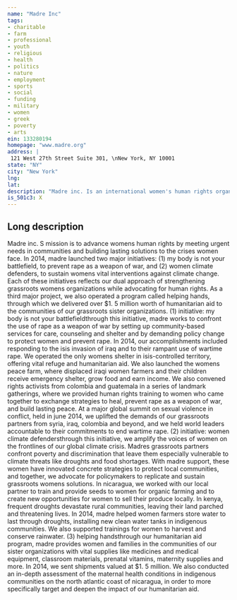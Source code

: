 ```yaml
---
name: "Madre Inc"
tags:
- charitable
- farm
- professional
- youth
- religious
- health
- politics
- nature
- employment
- sports
- social
- funding
- military
- women
- greek
- poverty
- arts
ein: 133280194
homepage: "www.madre.org"
address: |
 121 West 27th Street Suite 301, \nNew York, NY 10001
state: "NY"
city: "New York"
lng: 
lat: 
description: "Madre inc. Is an international women's human rights organization that partners with grassroots women's groups worldwide in communities facing war and disaster to meet urgent needs and advocate for lasting change. "
is_501c3: X
---
```


## Long description

Madre inc. S mission is to advance womens human rights by meeting urgent needs in communities and building lasting solutions to the crises women face. In 2014, madre launched two major initiatives: (1) my body is not your battlefield, to prevent rape as a weapon of war, and (2) women climate defenders, to sustain womens vital interventions against climate change. Each of these initiatives reflects our dual approach of strengthening grassroots womens organizations while advocating for human rights. As a third major project, we also operated a program called helping hands, through which we delivered over $1. 5 million worth of humanitarian aid to the communities of our grassroots sister organizations. (1) initiative: my body is not your battlefieldthrough this initiative, madre works to confront the use of rape as a weapon of war by setting up community-based services for care, counseling and shelter and by demanding policy change to protect women and prevent rape. In 2014, our accomplishments included responding to the isis invasion of iraq and to their rampant use of wartime rape. We operated the only womens shelter in isis-controlled territory, offering vital refuge and humanitarian aid. We also launched the womens peace farm, where displaced iraqi women farmers and their children receive emergency shelter, grow food and earn income. We also convened rights activists from colombia and guatemala in a series of landmark gatherings, where we provided human rights training to women who came together to exchange strategies to heal, prevent rape as a weapon of war, and build lasting peace. At a major global summit on sexual violence in conflict, held in june 2014, we uplifted the demands of our grassroots partners from syria, iraq, colombia and beyond, and we held world leaders accountable to their commitments to end wartime rape. (2) initiative: women climate defendersthrough this initiative, we amplify the voices of women on the frontlines of our global climate crisis. Madres grassroots partners confront poverty and discrimination that leave them especially vulnerable to climate threats like droughts and food shortages. With madre support, these women have innovated concrete strategies to protect local communities, and together, we advocate for policymakers to replicate and sustain grassroots womens solutions. In nicaragua, we worked with our local partner to train and provide seeds to women for organic farming and to create new opportunities for women to sell their produce locally. In kenya, frequent droughts devastate rural communities, leaving their land parched and threatening lives. In 2014, madre helped women farmers store water to last through droughts, installing new clean water tanks in indigenous communities. We also supported trainings for women to harvest and conserve rainwater. (3) helping handsthrough our humanitarian aid program, madre provides women and families in the communities of our sister organizations with vital supplies like medicines and medical equipment, classroom materials, prenatal vitamins, maternity supplies and more. In 2014, we sent shipments valued at $1. 5 million. We also conducted an in-depth assessment of the maternal health conditions in indigenous communities on the north atlantic coast of nicaragua, in order to more specifically target and deepen the impact of our humanitarian aid. 
